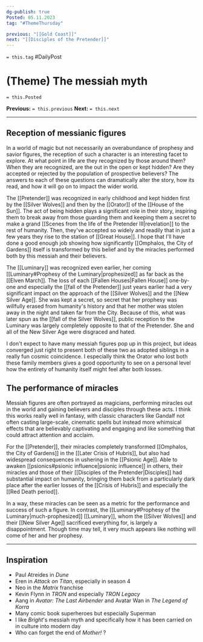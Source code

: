 ```yaml
---
dg-publish: true
Posted: 05.11.2023
tag: "#ThemeThursday"

previous: "[[Gold Coast]]"
next: "[[Disciples of the Pretender]]"
---
```

`= this.tag` #DailyPost 
# (Theme) The messiah myth
`= this.Posted`

**Previous:** `= this.previous`
**Next:** `= this.next`

---

## Reception of messianic figures

In a world of magic but not necessarily an overabundance of prophesy and savior figures, the reception of such a character is an interesting facet to explore. At what point in life are they recognized by those around them? When they are recognized, are the out in the open or kept hidden? Are they accepted or rejected by the population of prospective believers? The answers to each of these questions can dramatically alter the story, how its read, and how it will go on to impact the wider world.

The [[Pretender]] was recognized in early childhood and kept hidden first by the [[Silver Wolves]] and then by the [[Orator]] of the [[House of the Sun]]. The act of being hidden plays a significant role in their story, inspiring them to break away from those guarding them and keeping them a secret to make a grand [[Scenes from the life of the Pretender III|revelation]] to the rest of humanity. Then, they've accepted so widely and readily that in just a few years they rise to the station of [[Great House]]. I hope that I'll have done a good enough job showing how significantly [[Omphalos, the City of Gardens]] itself is transformed by this belief and by the miracles performed both by this messiah and their believers.

The [[Luminary]] was recognized even earlier, her coming [[Luminary#Prophesy of the Luminary|prophesized]] as far back as the [[Elven March]]. The loss of each [[Fallen Houses|Fallen House]] one-by-one and especially the [[fall of the Pretender]] just years earlier had a very significant impact on the approach of the [[Silver Wolves]] and the [[New Silver Age]]. She was kept a secret, so secret that her prophesy was willfully erased from humanity's history and that her mother was stolen away in the night and taken far from the City. Because of this, what was later spun as the [[fall of the Silver Wolves]], public reception to the Luminary was largely completely opposite to that of the Pretender. She and all of the New Silver Age were disgraced and hated.

I don't expect to have many messiah figures pop up in this project, but ideas converged just right to present both of these two as adopted siblings in a really fun cosmic coincidence. I especially think the Orator who lost both these family members gives a good opportunity to see on a personal level how the entirety of humanity itself might feel after both losses.

## The performance of miracles

Messiah figures are often portrayed as magicians, performing miracles out in the world and gaining believers and disciples through these acts. I think this works really well in fantasy, with classic characters like Gandalf not often casting large-scale, cinematic spells but instead more whimsical effects that are believably captivating and engaging and like something that could attract attention and acclaim.

For the [[Pretender]], their miracles completely transformed [[Omphalos, the City of Gardens]] in the [[Later Crisis of Hubris]], but also had widespread consequences in ushering in the [[Psionic Age]]. Able to awaken [[psionics#psionic influence|psionic influence]] in others, their miracles and those of their [[Disciples of the Pretender|Disciples]] had substantial impact on humanity, bringing them back from a particularly dark place after the earlier losses of the [[Crisis of Hubris]] and especially the [[Red Death period]].

In a way, these miracles can be seen as a metric for the performance and success of such a figure. In contrast, the [[Luminary#Prophesy of the Luminary|much-prophesized]] [[Luminary]], whom the [[Silver Wolves]] and their [[New Silver Age]] sacrificed everything for, is largely a disappointment. Though time may tell, it very much appears like nothing will come of her and her prophesy.

---

## Inspiration
- Paul Atreides in *Dune*
- Eren in *Attack on Titan*, especially in season 4
- Neo in the *Matrix* franchise
- Kevin Flynn in *TRON* and especially *TRON Legacy*
- Aang in *Avatar: The Last Airbender* and Avatar Wan in *The Legend of Korra*
- Many comic book superheroes but especially Superman
- I like *Bright*'s messiah myth and specifically how it has been carried on in culture into modern day
- Who can forget the end of *Mother!* ?